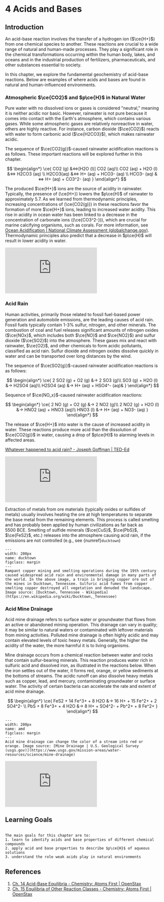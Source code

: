 # 4 Acids and Bases

## Introduction

An acid-base reaction involves the transfer of a hydrogen ion ($\ce{H+}$) from one chemical species to another. These reactions are crucial to a wide range of natural and human-made processes. They play a significant role in the chemical transformations occurring within the human body, lakes, and oceans and in the industrial production of fertilizers, pharmaceuticals, and other substances essential to society.

In this chapter, we explore the fundamental geochemistry of acid-base reactions. Below are examples of where acids and bases are found in natural and human-influenced environments.

### Atmospheric $\ce{CO2}$ and $p\ce{H}$ in Natural Water

Pure water with no dissolved ions or gases is considered "neutral," meaning it is neither acidic nor basic. However, rainwater is not pure because it comes into contact with the Earth's atmosphere, which contains various gases. While some atmospheric gases are relatively nonreactive in water, others are highly reactive. For instance, carbon dioxide ($\ce{CO2}$) reacts with water to form carbonic acid ($\ce{H2CO3}$), which makes rainwater acidic.

The sequence of $\ce{CO2(g)}$-caused rainwater acidification reactions is as follows. These important reactions will be explored further in this chapter.

$$
\begin{align*}
	\ce{
		CO2 (g) &<=>[H2O (l)] CO2 (aq)\\
		CO2 (aq) + H2O (l) &<=> H2CO3 (aq) \\
		H2CO3(aq) &<=> H+ (aq) + HCO3- (aq) \\
		HCO3- (aq) &<=> H+ (aq) + CO3^2- (aq) 
	}
\end{align*}
$$

The produced $\ce{H+}$ ions are the source of acidity in rainwater. Typically, the presence of \(\ce{H+}\) lowers the $p\ce{H}$ of rainwater to approximately 5.7. As we learned from thermodynamic principles, increasing concentrations of \(\ce{CO2(g)}\) in these reactions favor the formation of more $\ce{H+}$ ions, leading to increased water acidity. This rise in acidity in ocean water has been linked to a decrease in the concentration of carbonate ions (\(\ce{CO3^2-}\)), which are crucial for marine calcifying organisms, such as corals. For more information, see [Ocean Acidification | National Climate Assessment (globalchange.gov)](https://nca2014.globalchange.gov/report/our-changing-climate/ocean-acidification). Thermodynamic principles also predict that a decrease in $p\ce{H}$ will result in lower acidity in water.

<div class="container">
<iframe src="https://www.youtube.com/embed/L2bxwnm7JG4" 
frameborder="0" allowfullscreen class="video"></iframe>
</div>

### Acid Rain

Human activities, primarily those related to fossil fuel-based power generation and automobile emissions, are the leading causes of acid rain. Fossil fuels typically contain 1-3% sulfur, nitrogen, and other minerals. The combustion of coal and fuel releases significant amounts of nitrogen oxides ($\ce{NOx}$, which includes both $\ce{NO}$ and $\ce{NO2}$) and sulfur dioxide ($\ce{SO2}$) into the atmosphere. These gases mix and react with rainwater, $\ce{O2}$, and other chemicals to form acidic pollutants, classified as acid rain. Sulfur dioxide and nitrogen oxides dissolve quickly in water and can be transported over long distances by the wind.

The sequence of $\ce{SO2(g)}$-caused rainwater acidification reactions is as follows:

$$
\begin{align*}
	\ce{
		2 SO2 (g) + O2 (g) &-> 2 SO3 (g)\\
		SO3 (g) + H2O (l) &-> H2SO4 (aq)\\
		H2SO4 (aq) &-> H+ (aq) + HSO4^- (aq)&
	}
\end{align*}
$$

Sequence of $\ce{NO_x}$-caused rainwater acidification reactions:

$$
\begin{align*}
	\ce{
		2 NO (g) + O2 (g) &-> 2 NO2 (g)\\
		2 NO2 (g)  + H2O (l) &-> HNO2 (aq) + HNO3 (aq)\\
		HNO3 (l) &-> H+ (aq) + NO3- (aq)
	}
\end{align*}
$$

The release of $\ce{H+}$ into water is the cause of increased acidity in water. These reactions produce more acid than the dissolution of $\ce{CO2(g)}$ in water, causing a drop of $p\ce{H}$ to alarming levels in affected areas.

[Whatever happened to acid rain? - Joseph Goffman | TED-Ed](https://ed.ted.com/lessons/should-you-be-worried-about-acid-rain-joseph-goffman)

<div class="container">
<iframe src="https://www.youtube.com/embed/WIdWjqZsGgg" 
frameborder="0" allowfullscreen class="video"></iframe>
</div>

Extraction of metals from ore materials (typically oxides or sulfides of metals) usually involves heating the ore at high temperatures to separate the base metal from the remaining elements. This process is called smelting and has probably been applied by human civilizations as far back as 5500 BCE. Smelting of sulfide minerals ($\ce{CuS}$, $\ce{PbS}$, $\ce{FeS2}$, etc.) releases into the atmosphere causing acid rain, if the emissions are not controlled (e.g., see {numref}`ducktown`)

```{figure} https://upload.wikimedia.org/wikipedia/commons/thumb/e/ea/A_train_bringing_copper_ore_out_of_the_mines%2C_Ducktown%2C_Tenn._Fumes_from_smelting_copper_for_sulfuric_acid_have_destroyed_all_vegetation_and_eroded_the_land_LCCN2017877450.jpg/800px-thumbnail.jpg?20190121070217
---
width: 200px
name: ducktown
figclass: margin
---
Rampant copper mining and smelting operations during the 19th century caused widespread acid rain and environmental damage in many parts of the world. In the above image, a train is bringing copper ore out of the mines in Ducktown, Tennessee. Sulfuric acid fumes from copper smelting copper destroyed all vegetation and denuded the landscape.  Image source: [Ducktown, Tennessee - Wikipedia](https://en.wikipedia.org/wiki/Ducktown,_Tennessee)
```

### Acid Mine Drainage

Acid mine drainage refers to surface water or groundwater that flows from an active or abandoned mining operation. This drainage can vary in quality; it may be similar to natural waters or contaminated with leftover materials from mining activities. Polluted mine drainage is often highly acidic and may contain elevated levels of toxic heavy metals. Generally, the higher the acidity of the water, the more harmful it is to living organisms.

Mine drainage occurs from a chemical reaction between water and rocks that contain sulfur-bearing minerals. This reaction produces water rich in sulfuric acid and dissolved iron, as illustrated in the reactions below. When the iron settles out of the water, it forms red, orange, or yellow sediments at the bottoms of streams. The acidic runoff can also dissolve heavy metals such as copper, lead, and mercury, contaminating groundwater or surface water. The activity of certain bacteria can accelerate the rate and extent of acid mine drainage.

$$
\begin{align*}
	\ce{
		FeS2 + 14 Fe^3+ + 8 H2O &->  16 H+ + 15 Fe^2+ + 2 SO4^2- \\
		PbS + 8 Fe^3+ + 4 H2O &-> 8 H+ + SO4^2- + Pb^2+ + 8 Fe^2+
	}
\end{align*}
$$

```{figure} https://d9-wret.s3.us-west-2.amazonaws.com/assets/palladium/production/s3fs-public/thumbnails/image/acid-mine-drainage_0.jpg
---
width: 200px
name: amd
figclass: margin
---
Acid mine drainage can change the color of a stream into red or orange. Image source: [Mine Drainage | U.S. Geological Survey (usgs.gov)](https://www.usgs.gov/mission-areas/water-resources/science/mine-drainage)
```

<div class="container">
<iframe src="https://www.youtube.com/embed/WD3fUaBbOxU" 
frameborder="0" allowfullscreen class="video"></iframe>
</div>

## Learning Goals

```{admonition} Learning Goals

The main goals for this chapter are to:
1. learn to identify acids and base properties of different chemical compounds
2. apply acid and base properties to describe $p\ce{H}$ of aqueous solutions
3. understand the role weak acids play in natural environments
```

## References
1. [Ch. 14 Acid-Base Equilibria - Chemistry: Atoms First | OpenStax](https://openstax.org/books/chemistry-atoms-first/pages/14-introduction)
2. [Ch. 15 Equilibria of Other Reaction Classes - Chemistry: Atoms First | OpenStax](https://openstax.org/books/chemistry-atoms-first/pages/15-introduction)